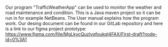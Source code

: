 Our program "TrafficWeatherApp" can be used to monitor the weather and road maintenance and condition. This is a Java maven project so it can be run in for example NetBeans. The User manual explains how the program work.
Our desing document can be found in our GitLab repository and here is a link to our figma project prototype: https://www.figma.com/file/MgLkycQuzlvqfoukqI4FAX/First-draft?node-id=0%3A1
